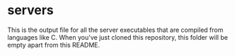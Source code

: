 # servers
This is the output file for all the server executables that are compiled from languages like C.
When you've just cloned this repository, this folder will be empty apart from this README.